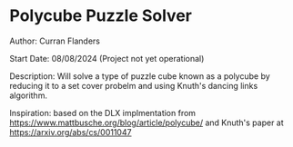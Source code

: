 # Polycube Puzzle Solver
Author: Curran Flanders

Start Date: 08/08/2024 (Project not yet operational)

Description: Will solve a type of puzzle cube known as a polycube by reducing it to a set cover probelm and using Knuth's dancing links algorithm. 

Inspiration: based on the DLX implmentation from https://www.mattbusche.org/blog/article/polycube/ and Knuth's paper at https://arxiv.org/abs/cs/0011047

